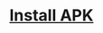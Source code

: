 # [Install APK](https://drive.google.com/file/d/1CXQrs094uDMhdcCu8V9rbB3D7NWE1OEq/view?usp=sharing)
